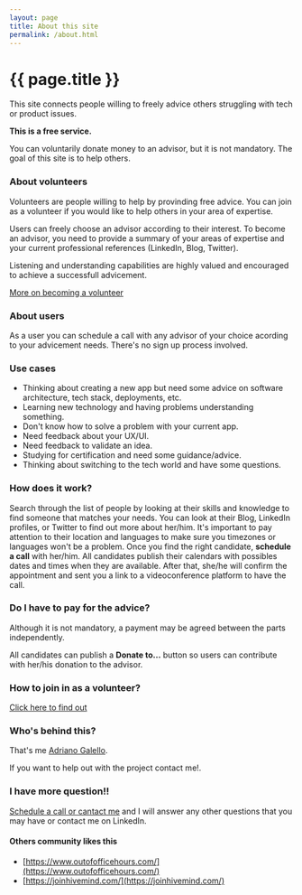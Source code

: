 ```yaml
---
layout: page
title: About this site
permalink: /about.html
---
```


# {{ page.title }}

This site connects people willing to freely advice others struggling with tech or product issues.

**This is a free service.** 

You can voluntarily donate money to an advisor, but it is not mandatory. The goal of this site is to help others.

### About volunteers

Volunteers are people willing to help by provinding free advice. You can join as a volunteer if you would like to help others in your area of expertise. 

Users can freely choose an advisor according to their interest. To become an advisor, you need to provide a summary of your areas of expertise and your current professional references (LinkedIn, Blog, Twitter). 

Listening and understanding capabilities are highly valued and encouraged to achieve a successfull advicement.

[More on becoming a volunteer](/join.html)

### About users

As a user you can schedule a call with any advisor of your choice acording to your advicement needs. There's no sign up process involved.

### Use cases

- Thinking about creating a new app but need some advice on software architecture, tech stack, deployments, etc.
- Learning new technology and having problems understanding something.
- Don't know how to solve a problem with your current app.
- Need feedback about your UX/UI.
- Need feedback to validate an idea.
- Studying for certification and need some guidance/advice.
- Thinking about switching to the tech world and have some questions.

### How does it work?

Search through the list of people by looking at their skills and knowledge to find someone that matches your needs. You can look at their Blog, LinkedIn profiles, or Twitter to find out more about her/him.
It's important to pay attention to their location and languages to make sure you timezones or languages won't be a problem.
Once you find the right candidate, **schedule a call** with her/him. All candidates publish their calendars with possibles dates and times when they are available. After that, she/he will confirm the appointment and sent you a link to a videoconference platform to have the call.

### Do I have to pay for the advice?

Although it is not mandatory, a payment may be agreed between the parts independently.

All candidates can publish a **Donate to...** button so users can contribute with her/his donation to the advisor.

### How to join in as a volunteer?
[Click here to find out](/join.html)

### Who's behind this?
That's me [Adriano Galello](/adriano.galello).

If you want to help out with the project contact me!. 

### I have more question!!
[Schedule a call or cantact me](/adriano.galello) and I will answer any other questions that you may have or contact me on LinkedIn.

#### Others community likes this

- [https://www.outofofficehours.com/](https://www.outofofficehours.com/)
- [https://joinhivemind.com/](https://joinhivemind.com/)